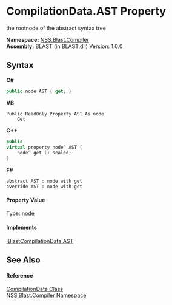 # CompilationData.AST Property 
 

the rootnode of the abstract syntax tree

**Namespace:**&nbsp;<a href="26a25caa-f50b-92ad-f15c-dbb9db1493ae.md">NSS.Blast.Compiler</a><br />**Assembly:**&nbsp;BLAST (in BLAST.dll) Version: 1.0.0

## Syntax

**C#**<br />
``` C#
public node AST { get; }
```

**VB**<br />
``` VB
Public ReadOnly Property AST As node
	Get
```

**C++**<br />
``` C++
public:
virtual property node^ AST {
	node^ get () sealed;
}
```

**F#**<br />
``` F#
abstract AST : node with get
override AST : node with get
```


#### Property Value
Type: <a href="7dc9b7e9-64ad-f224-ae1a-4e6639739f56.md">node</a>

#### Implements
<a href="227e1f3c-6d9a-bc49-2ba6-f385ae5708a1.md">IBlastCompilationData.AST</a><br />

## See Also


#### Reference
<a href="52667f7e-8dc6-6543-e265-fdc90d6834fa.md">CompilationData Class</a><br /><a href="26a25caa-f50b-92ad-f15c-dbb9db1493ae.md">NSS.Blast.Compiler Namespace</a><br />